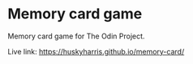 # Memory card game

Memory card game for The Odin Project.

Live link: https://huskyharris.github.io/memory-card/
